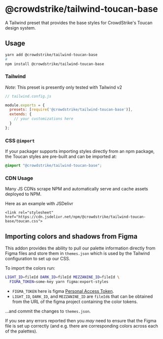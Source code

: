 # @crowdstrike/tailwind-toucan-base

A Tailwind preset that provides the base styles for CrowdStrike's Toucan design system.

## Usage

```bash
yarn add @crowdstrike/tailwind-toucan-base
#
npm install @crowdstrike/tailwind-toucan-base
```

### Tailwind

_Note_: This preset is presently only tested with Tailwind v2

```js
// tailwind.config.js

module.exports = {
  presets: [require('@crowdstrike/tailwind-toucan-base')],
  extends: {
    // your customizations here
  }
};
```

### CSS `@import`

If your packager supports importing styles directly from an npm package, the Toucan styles are pre-built and can be imported at:

```css
@import "@crowdstrike/tailwind-toucan-base";
```

### CDN Usage

Many JS CDNs scrape NPM and automatically serve and cache assets
deployed to NPM.

Here as an example with JSDelivr
```
<link rel="stylesheet" href="https://cdn.jsdelivr.net/npm/@crowdstrike/tailwind-toucan-base/toucan.css">
```

## Importing colors and shadows from Figma

This addon provides the ability to pull our palette information directly from Figma files and store them in
`themes.json` which is used by the Tailwind configuration to set up our CSS.

To import the colors run:

```bash
LIGHT_ID=fileId DARK_ID=fileId MEZZANINE_ID=fileId \
  FIGMA_TOKEN=some-key yarn figma:export-styles
```

- `FIGMA_TOKEN` here is figma [Personal Access Token](https://www.figma.com/developers/api#access-tokens).
- `LIGHT_ID`, `DARK_ID`, and `MEZZANINE_ID` are `fileId`s that can be obtained from the URL of the figma project containing the color tokens.

...and commit the changes to `themes.json`.

If you see any errors reported then you _may_ need to ensure that the Figma file is set up correctly (and e.g.
there are corresponding colors across each of the palettes).
